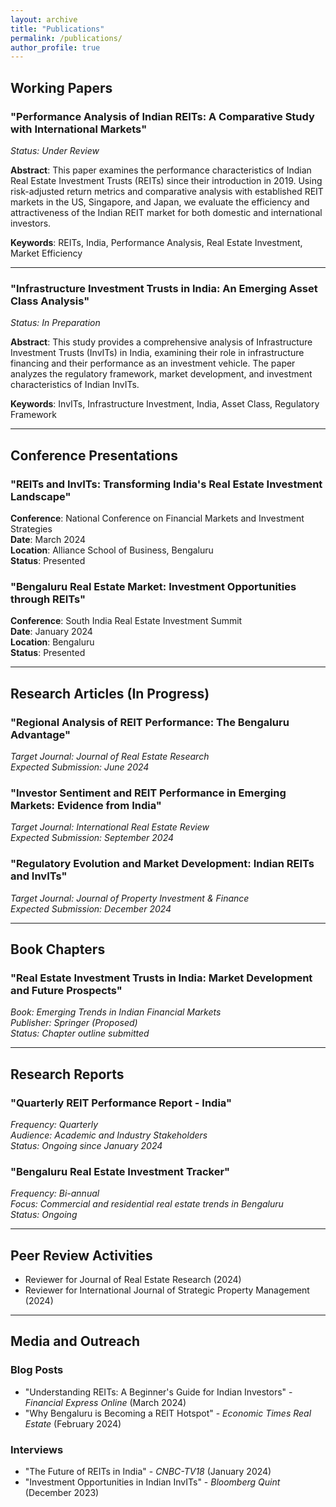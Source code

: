 ```yaml
---
layout: archive
title: "Publications"
permalink: /publications/
author_profile: true
---
```


## Working Papers

### "Performance Analysis of Indian REITs: A Comparative Study with International Markets"
*Status: Under Review*

**Abstract**: This paper examines the performance characteristics of Indian Real Estate Investment Trusts (REITs) since their introduction in 2019. Using risk-adjusted return metrics and comparative analysis with established REIT markets in the US, Singapore, and Japan, we evaluate the efficiency and attractiveness of the Indian REIT market for both domestic and international investors.

**Keywords**: REITs, India, Performance Analysis, Real Estate Investment, Market Efficiency

---

### "Infrastructure Investment Trusts in India: An Emerging Asset Class Analysis"
*Status: In Preparation*

**Abstract**: This study provides a comprehensive analysis of Infrastructure Investment Trusts (InvITs) in India, examining their role in infrastructure financing and their performance as an investment vehicle. The paper analyzes the regulatory framework, market development, and investment characteristics of Indian InvITs.

**Keywords**: InvITs, Infrastructure Investment, India, Asset Class, Regulatory Framework

---

## Conference Presentations

### "REITs and InvITs: Transforming India's Real Estate Investment Landscape"
**Conference**: National Conference on Financial Markets and Investment Strategies  
**Date**: March 2024  
**Location**: Alliance School of Business, Bengaluru  
**Status**: Presented

### "Bengaluru Real Estate Market: Investment Opportunities through REITs"
**Conference**: South India Real Estate Investment Summit  
**Date**: January 2024  
**Location**: Bengaluru  
**Status**: Presented

---

## Research Articles (In Progress)

### "Regional Analysis of REIT Performance: The Bengaluru Advantage"
*Target Journal: Journal of Real Estate Research*  
*Expected Submission: June 2024*

### "Investor Sentiment and REIT Performance in Emerging Markets: Evidence from India"
*Target Journal: International Real Estate Review*  
*Expected Submission: September 2024*

### "Regulatory Evolution and Market Development: Indian REITs and InvITs"
*Target Journal: Journal of Property Investment & Finance*  
*Expected Submission: December 2024*

---

## Book Chapters

### "Real Estate Investment Trusts in India: Market Development and Future Prospects"
*Book: Emerging Trends in Indian Financial Markets*  
*Publisher: Springer (Proposed)*  
*Status: Chapter outline submitted*

---

## Research Reports

### "Quarterly REIT Performance Report - India"
*Frequency: Quarterly*  
*Audience: Academic and Industry Stakeholders*  
*Status: Ongoing since January 2024*

### "Bengaluru Real Estate Investment Tracker"
*Frequency: Bi-annual*  
*Focus: Commercial and residential real estate trends in Bengaluru*  
*Status: Ongoing*

---

## Peer Review Activities

- Reviewer for Journal of Real Estate Research (2024)
- Reviewer for International Journal of Strategic Property Management (2024)

---

## Media and Outreach

### Blog Posts
- "Understanding REITs: A Beginner's Guide for Indian Investors" - *Financial Express Online* (March 2024)
- "Why Bengaluru is Becoming a REIT Hotspot" - *Economic Times Real Estate* (February 2024)

### Interviews
- "The Future of REITs in India" - *CNBC-TV18* (January 2024)
- "Investment Opportunities in Indian InvITs" - *Bloomberg Quint* (December 2023)